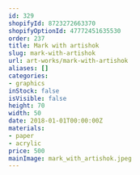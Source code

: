 ```yaml
---
id: 329
shopifyId: 8723272663370
shopifyOptionId: 47772451635530
order: 237
title: Mark with artishok
slug: mark-with-artishok
url: art-works/mark-with-artishok
aliases: []
categories:
- graphics
inStock: false
isVisible: false
height: 70
width: 50
date: 2018-01-01T00:00:00Z
materials:
- paper
- acrylic
price: 500
mainImage: mark_with_artishok.jpeg
---
```

